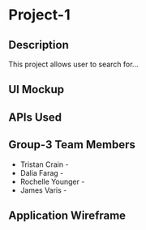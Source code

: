 # Project-1
## Description 
This project allows user to search for...

## UI Mockup

## APIs Used

## Group-3 Team Members
* Tristan Crain - 
* Dalia Farag - 
* Rochelle Younger - 
* James Varis - 

## Application Wireframe 


